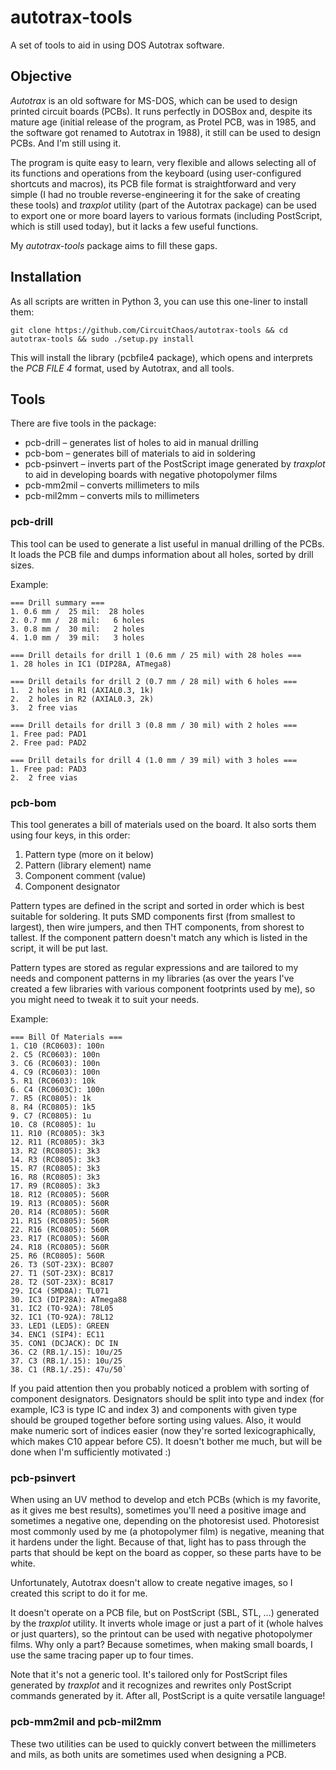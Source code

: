 # autotrax-tools

A set of tools to aid in using DOS Autotrax software.

## Objective

*Autotrax* is an old software for MS-DOS, which can be used to design printed circuit boards (PCBs). It runs perfectly in DOSBox and, despite its mature age (initial release of the program, as Protel PCB, was in 1985, and the software got renamed to Autotrax in 1988), it still can be used to design PCBs. And I'm still using it.

The program is quite easy to learn, very flexible and allows selecting all of its functions and operations from the keyboard (using user-configured shortcuts and macros), its PCB file format is straightforward and very simple (I had no trouble reverse-engineering it for the sake of creating these tools) and *traxplot* utility (part of the Autotrax package) can be used to export one or more board layers to various formats (including PostScript, which is still used today), but it lacks a few useful functions.

My *autotrax-tools* package aims to fill these gaps.

## Installation

As all scripts are written in Python 3, you can use this one-liner to install them:

`git clone https://github.com/CircuitChaos/autotrax-tools && cd autotrax-tools && sudo ./setup.py install`

This will install the library (pcbfile4 package), which opens and interprets the _PCB FILE 4_ format, used by Autotrax, and all tools.

## Tools

There are five tools in the package:

* pcb-drill – generates list of holes to aid in manual drilling
* pcb-bom – generates bill of materials to aid in soldering
* pcb-psinvert – inverts part of the PostScript image generated by *traxplot* to aid in developing boards with negative photopolymer films
* pcb-mm2mil – converts millimeters to mils
* pcb-mil2mm – converts mils to millimeters

### pcb-drill

This tool can be used to generate a list useful in manual drilling of the PCBs. It loads the PCB file and dumps information about all holes, sorted by drill sizes.

Example:

```
=== Drill summary ===
1. 0.6 mm /  25 mil:  28 holes
2. 0.7 mm /  28 mil:   6 holes
3. 0.8 mm /  30 mil:   2 holes
4. 1.0 mm /  39 mil:   3 holes

=== Drill details for drill 1 (0.6 mm / 25 mil) with 28 holes ===
1. 28 holes in IC1 (DIP28A, ATmega8)

=== Drill details for drill 2 (0.7 mm / 28 mil) with 6 holes ===
1.  2 holes in R1 (AXIAL0.3, 1k)
2.  2 holes in R2 (AXIAL0.3, 2k)
3.  2 free vias

=== Drill details for drill 3 (0.8 mm / 30 mil) with 2 holes ===
1. Free pad: PAD1
2. Free pad: PAD2

=== Drill details for drill 4 (1.0 mm / 39 mil) with 3 holes ===
1. Free pad: PAD3
2.  2 free vias
```

### pcb-bom

This tool generates a bill of materials used on the board. It also sorts them using four keys, in this order:

1. Pattern type (more on it below)
2. Pattern (library element) name
3. Component comment (value)
4. Component designator

Pattern types are defined in the script and sorted in order which is best suitable for soldering. It puts SMD components first (from smallest to largest), then wire jumpers, and then THT components, from shorest to tallest. If the component pattern doesn't match any which is listed in the script, it will be put last.

Pattern types are stored as regular expressions and are tailored to my needs and component patterns in my libraries (as over the years I've created a few libraries with various component footprints used by me), so you might need to tweak it to suit your needs.

Example:

```
=== Bill Of Materials ===
1. C10 (RC0603): 100n
2. C5 (RC0603): 100n
3. C6 (RC0603): 100n
4. C9 (RC0603): 100n
5. R1 (RC0603): 10k
6. C4 (RC0603C): 100n
7. R5 (RC0805): 1k
8. R4 (RC0805): 1k5
9. C7 (RC0805): 1u
10. C8 (RC0805): 1u
11. R10 (RC0805): 3k3
12. R11 (RC0805): 3k3
13. R2 (RC0805): 3k3
14. R3 (RC0805): 3k3
15. R7 (RC0805): 3k3
16. R8 (RC0805): 3k3
17. R9 (RC0805): 3k3
18. R12 (RC0805): 560R
19. R13 (RC0805): 560R
20. R14 (RC0805): 560R
21. R15 (RC0805): 560R
22. R16 (RC0805): 560R
23. R17 (RC0805): 560R
24. R18 (RC0805): 560R
25. R6 (RC0805): 560R
26. T3 (SOT-23X): BC807
27. T1 (SOT-23X): BC817
28. T2 (SOT-23X): BC817
29. IC4 (SMD8A): TL071
30. IC3 (DIP28A): ATmega88
31. IC2 (TO-92A): 78L05
32. IC1 (TO-92A): 78L12
33. LED1 (LED5): GREEN
34. ENC1 (SIP4): EC11
35. CON1 (DCJACK): DC IN
36. C2 (RB.1/.15): 10u/25
37. C3 (RB.1/.15): 10u/25
38. C1 (RB.1/.25): 47u/50`
```

If you paid attention then you probably noticed a problem with sorting of component designators. Designators should be split into type and index (for example, IC3 is type IC and index 3) and components with given type should be grouped together before sorting using values. Also, it would make numeric sort of indices easier (now they're sorted lexicographically, which makes C10 appear before C5). It doesn't bother me much, but will be done when I'm sufficiently motivated :)

### pcb-psinvert

When using an UV method to develop and etch PCBs (which is my favorite, as it gives me best results), sometimes you'll need a positive image and sometimes a negative one, depending on the photoresist used. Photoresist most commonly used by me (a photopolymer film) is negative, meaning that it hardens under the light. Because of that, light has to pass through the parts that should be kept on the board as copper, so these parts have to be white.

Unfortunately, Autotrax doesn't allow to create negative images, so I created this script to do it for me.

It doesn't operate on a PCB file, but on PostScript (SBL, STL, …) generated by the *traxplot* utility. It inverts whole image or just a part of it (whole halves or just quarters), so the printout can be used with negative photopolymer films. Why only a part? Because sometimes, when making small boards, I use the same tracing paper up to four times.

Note that it's not a generic tool. It's tailored only for PostScript files generated by *traxplot* and it recognizes and rewrites only PostScript commands generated by it. After all, PostScript is a quite versatile language!

### pcb-mm2mil and pcb-mil2mm

These two utilities can be used to quickly convert between the millimeters and mils, as both units are sometimes used when designing a PCB.
